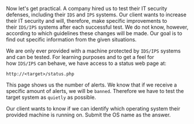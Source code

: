 Now let's get practical. A company hired us to test their IT security defenses, including their `IDS` and `IPS` systems. Our client wants to increase their IT security and will, therefore, make specific improvements to their `IDS/IPS` systems after each successful test. We do not know, however, according to which guidelines these changes will be made. Our goal is to find out specific information from the given situations.

We are only ever provided with a machine protected by `IDS/IPS` systems and can be tested. For learning purposes and to get a feel for how `IDS/IPS` can behave, we have access to a status web page at:

`http://<target>/status.php`

This page shows us the number of alerts. We know that if we receive a specific amount of alerts, we will be `banned`. Therefore we have to test the target system as `quietly` as possible.



Our client wants to know if we can identify which operating system their provided machine is running on. Submit the OS name as the answer.